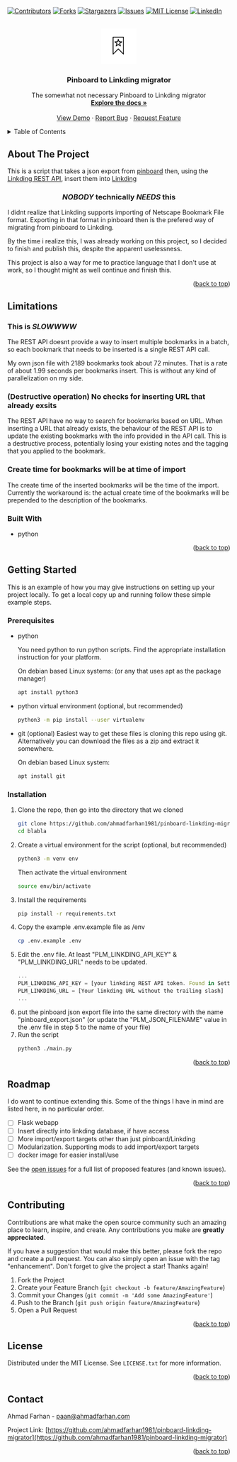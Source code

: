 <!-- Improved compatibility of back to top link: See: https://github.com/othneildrew/Best-README-Template/pull/73 -->
<a name="readme-top"></a>




<!-- PROJECT SHIELDS -->
<!-- -->
[![Contributors][contributors-shield]][contributors-url]
[![Forks][forks-shield]][forks-url]
[![Stargazers][stars-shield]][stars-url]
[![Issues][issues-shield]][issues-url]
[![MIT License][license-shield]][license-url]
[![LinkedIn][linkedin-shield]][linkedin-url]


<!-- PROJECT LOGO -->
<br />
<div align="center">
  <a href="https://github.com/ahmadfarhan1981/pinboard-linkding-migrator">
    <img src="static/img/logo.png" alt="Logo" width="80" height="80">
  </a>

<h3 align="center">Pinboard to Linkding migrator</h3>

  <p align="center">
    The somewhat not necessary Pinboard to Linkding migrator 
    <br />
    <a href="https://github.com/ahmadfarhan1981/pinboard-linkding-migrator"><strong>Explore the docs »</strong></a>
    <br />
    <br />
    <a href="https://github.com/ahmadfarhan1981/pinboard-linkding-migrator">View Demo</a>
    ·
    <a href="https://github.com/ahmadfarhan1981/pinboard-linkding-migrator/issues">Report Bug</a>
    ·
    <a href="https://github.com/ahmadfarhan1981/pinboard-linkding-migrator/issues">Request Feature</a>
  </p>
</div>



<!-- TABLE OF CONTENTS -->
<details>
  <summary>Table of Contents</summary>
  <ol>
    <li>
      <a href="#about-the-project">About The Project</a>
    </li>
    <li>
      <a href="#getting-started">Getting Started</a>
      <ul>
        <li><a href="#prerequisites">Prerequisites</a></li>
        <li><a href="#installation">Installation</a></li>
      </ul>
    </li>
    <li><a href="#roadmap">Roadmap</a></li>
    <li><a href="#contributing">Contributing</a></li>
    <li><a href="#license">License</a></li>
    <li><a href="#contact">Contact</a></li>
  </ol>
</details>



<!-- ABOUT THE PROJECT -->
## About The Project
This is a script that takes a json export from [pinboard](http://pinboard.in) then, using the [Linkding REST API](https://github.com/sissbruecker/linkding/blob/master/docs/API.md), insert them into [Linkding](https://github.com/sissbruecker/linkding)

### <p style="text-align: center;">***NOBODY*** technically ***NEEDS*** this</p> ###
I didnt realize that Linkding supports importing of Netscape Bookmark File format. Exporting in that format in pinboard then is the prefered way of migrating from pinboard to Linkding.

By the time i realize this, I was already working on this project, so I decided to finish and publish this, despite the apparent uselessness. 

This project is also a way for me to practice language that I don't use at work, so I thought might as well continue and finish this.
<p align="right">(<a href="#readme-top">back to top</a>)</p>

## Limitations
### **This is *SLOWWWW*** 
The REST API doesnt provide a way to insert multiple bookmarks in a batch, so each bookmark that needs to be inserted is a single REST API call. 

My own json file with 2189 bookmarks took about 72 minutes. That is a rate of about 1.99 seconds per bookmarks insert. This is without any kind of parallelization on my side.

### **(Destructive operation) No checks for inserting URL that already exsits**
The REST API have no way to search for bookmarks based on URL. When inserting a URL that already exists, the behaviour of the REST API is to update the existing bookmarks with the info provided in the API call. This is a destructive process, potentially losing your existing notes and the tagging that you applied to the bookmark.

### **Create time for bookmarks will be at time of import**
The create time of the inserted bookmarks will be the time of the import. Currently the workaround is: the actual create time of the bookmarks will be prepended to the description of the bookmarks.

### Built With

* python
  
<p align="right">(<a href="#readme-top">back to top</a>)</p>



<!-- GETTING STARTED -->
## Getting Started

This is an example of how you may give instructions on setting up your project locally.
To get a local copy up and running follow these simple example steps.

### Prerequisites

* python
 
  You need python to run python scripts. Find the appropriate installation instruction for your platform. 
  
  On debian based Linux systems: (or any that uses apt as the package manager)
  ```sh
  apt install python3
  ```
* python virtual environment (optional, but recommended)
  ```sh
  python3 -m pip install --user virtualenv
  ```
* git (optional)
  Easiest way to get these files is cloning this repo using git. Alternatively you can download the files as a zip and extract it somewhere.
  
  On debian based Linux system:
  ```sh
  apt install git
  ``` 

### Installation

1. Clone the repo, then go into the directory that we cloned
   ```sh
   git clone https://github.com/ahmadfarhan1981/pinboard-linkding-migrator.git
   cd blabla
   ```
2. Create a virtual environment for the script (optional, but recommended)
   ```sh
   python3 -m venv env
   ```
   Then activate the virtual environment
   ```sh
   source env/bin/activate
   ```
3. Install the requirements
   ```bash
   pip install -r requirements.txt
   ``` 
4. Copy the example .env.example file as /env 
   ```bash
   cp .env.example .env
   ```
5. Edit the .env file.
   At least "PLM_LINKDING_API_KEY" & "PLM_LINKDING_URL" needs to be updated.
   ```js
   ...
   PLM_LINKDING_API_KEY = [your linkding REST API token. Found in Settings->Intergration]
   PLM_LINKDING_URL = [Your linkding URL without the trailing slash]
   ...
   ```
6. put the pinboard json export file into the same directory with the name "pinboard_export.json" (or update the "PLM_JSON_FILENAME" value in the .env file in step 5 to the name of your file) 
7. Run the script
   ```sh
   python3 ./main.py
   ```

<p align="right">(<a href="#readme-top">back to top</a>)</p>


<!-- ROADMAP -->
## Roadmap
I do want to continue extending this. Some of the things I have in mind are listed here, in no particular order.
- [ ] Flask webapp
- [ ] Insert directly into linkding database, if have access
- [ ] More import/export targets other than just pinboard/Linkding
- [ ] Modularization. Supporting mods to add import/export targets
- [ ] docker image for easier install/use

See the [open issues](https://github.com/ahmadfarhan1981/pinboard-linkding-migrator/issues) for a full list of proposed features (and known issues).

<p align="right">(<a href="#readme-top">back to top</a>)</p>



<!-- CONTRIBUTING -->
## Contributing

Contributions are what make the open source community such an amazing place to learn, inspire, and create. Any contributions you make are **greatly appreciated**.

If you have a suggestion that would make this better, please fork the repo and create a pull request. You can also simply open an issue with the tag "enhancement".
Don't forget to give the project a star! Thanks again!

1. Fork the Project
2. Create your Feature Branch (`git checkout -b feature/AmazingFeature`)
3. Commit your Changes (`git commit -m 'Add some AmazingFeature'`)
4. Push to the Branch (`git push origin feature/AmazingFeature`)
5. Open a Pull Request

<p align="right">(<a href="#readme-top">back to top</a>)</p>



<!-- LICENSE -->
## License

Distributed under the MIT License. See `LICENSE.txt` for more information.

<p align="right">(<a href="#readme-top">back to top</a>)</p>



<!-- CONTACT -->
## Contact

Ahmad Farhan - paan@ahmadfarhan.com

Project Link: [https://github.com/ahmadfarhan1981/pinboard-linkding-migrator](https://github.com/ahmadfarhan1981/pinboard-linkding-migrator)

<p align="right">(<a href="#readme-top">back to top</a>)</p>



<!-- MARKDOWN LINKS & IMAGES -->
<!-- https://www.markdownguide.org/basic-syntax/#reference-style-links -->
[contributors-shield]: https://img.shields.io/github/contributors/ahmadfarhan1981/pinboard-linkding-migrator.svg?style=for-the-badge
[contributors-url]: https://github.com/ahmadfarhan1981/pinboard-linkding-migrator/graphs/contributors
[forks-shield]: https://img.shields.io/github/forks/ahmadfarhan1981/pinboard-linkding-migrator.svg?style=for-the-badge
[forks-url]: https://github.com/ahmadfarhan1981/pinboard-linkding-migrator/network/members
[stars-shield]: https://img.shields.io/github/stars/ahmadfarhan1981/pinboard-linkding-migrator.svg?style=for-the-badge
[stars-url]: https://github.com/ahmadfarhan1981/pinboard-linkding-migrator/stargazers
[issues-shield]: https://img.shields.io/github/issues/ahmadfarhan1981/pinboard-linkding-migrator.svg?style=for-the-badge
[issues-url]: https://github.com/ahmadfarhan1981/pinboard-linkding-migrator/issues
[license-shield]: https://img.shields.io/github/license/ahmadfarhan1981/pinboard-linkding-migrator.svg?style=for-the-badge
[license-url]: https://github.com/ahmadfarhan1981/pinboard-linkding-migrator/blob/master/LICENSE.txt
[linkedin-shield]: https://img.shields.io/badge/-LinkedIn-black.svg?style=for-the-badge&logo=linkedin&colorB=555
[linkedin-url]: https://linkedin.com/in/linkedin_username
[product-screenshot]: images/screenshot.png
[Next.js]: https://img.shields.io/badge/next.js-000000?style=for-the-badge&logo=nextdotjs&logoColor=white
[Next-url]: https://nextjs.org/
[React.js]: https://img.shields.io/badge/React-20232A?style=for-the-badge&logo=react&logoColor=61DAFB
[React-url]: https://reactjs.org/
[Vue.js]: https://img.shields.io/badge/Vue.js-35495E?style=for-the-badge&logo=vuedotjs&logoColor=4FC08D
[Vue-url]: https://vuejs.org/
[Angular.io]: https://img.shields.io/badge/Angular-DD0031?style=for-the-badge&logo=angular&logoColor=white
[Angular-url]: https://angular.io/
[Svelte.dev]: https://img.shields.io/badge/Svelte-4A4A55?style=for-the-badge&logo=svelte&logoColor=FF3E00
[Svelte-url]: https://svelte.dev/
[Laravel.com]: https://img.shields.io/badge/Laravel-FF2D20?style=for-the-badge&logo=laravel&logoColor=white
[Laravel-url]: https://laravel.com
[Bootstrap.com]: https://img.shields.io/badge/Bootstrap-563D7C?style=for-the-badge&logo=bootstrap&logoColor=white
[Bootstrap-url]: https://getbootstrap.com
[JQuery.com]: https://img.shields.io/badge/jQuery-0769AD?style=for-the-badge&logo=jquery&logoColor=white
[JQuery-url]: https://jquery.com 


